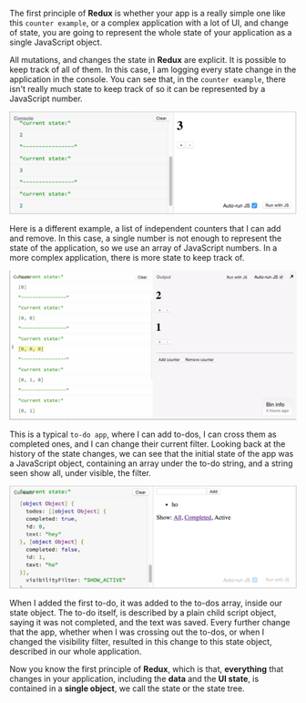 The first principle of **Redux** is whether your app is a really simple one like this `counter example`, or a complex application with a lot of UI, and change of state, you are going to represent the whole state of your application as a single JavaScript object.

All mutations, and changes the state in **Redux** are explicit. It is possible to keep track of all of them. In this case, I am logging every state change in the application in the console. You can see that, in the `counter example`, there isn't really much state to keep track of so it can be represented by a JavaScript number.

![Numbers Showing State](./Images/NumbersShowingState.png)

Here is a different example, a list of independent counters that I can add and remove. In this case, a single number is not enough to represent the state of the application, so we use an array of JavaScript numbers. In a more complex application, there is more state to keep track of.

![Multiple Counter State](./Images/MultipleCounterState.png)

This is a typical `to-do app`, where I can add to-dos, I can cross them as completed ones, and I can change their current filter. Looking back at the history of the state changes, we can see that the initial state of the app was a JavaScript object, containing an array under the to-do string, and a string seen show all, under visible, the filter.

![To-Do App State](./Images/ToDoAppState.png)

When I added the first to-do, it was added to the to-dos array, inside our state object. The to-do itself, is described by a plain child script object, saying it was not completed, and the text was saved. Every further change that the app, whether when I was crossing out the to-dos, or when I changed the visibility filter, resulted in this change to this state object, described in our whole application.

Now you know the first principle of **Redux**, which is that, **everything** that changes in your application, including the **data** and the **UI state**, is contained in a **single object**, we call the state or the state tree.
